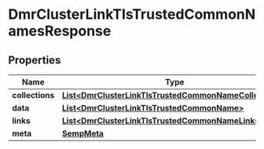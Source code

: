 
# DmrClusterLinkTlsTrustedCommonNamesResponse

## Properties
Name | Type | Description | Notes
------------ | ------------- | ------------- | -------------
**collections** | [**List&lt;DmrClusterLinkTlsTrustedCommonNameCollections&gt;**](DmrClusterLinkTlsTrustedCommonNameCollections.md) |  |  [optional]
**data** | [**List&lt;DmrClusterLinkTlsTrustedCommonName&gt;**](DmrClusterLinkTlsTrustedCommonName.md) |  |  [optional]
**links** | [**List&lt;DmrClusterLinkTlsTrustedCommonNameLinks&gt;**](DmrClusterLinkTlsTrustedCommonNameLinks.md) |  |  [optional]
**meta** | [**SempMeta**](SempMeta.md) |  | 



